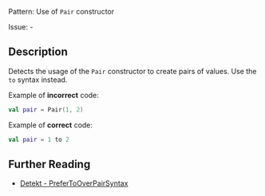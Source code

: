 Pattern: Use of `Pair` constructor

Issue: -

## Description

Detects the usage of the `Pair` constructor to create pairs of values. Use the `to` syntax instead.

Example of **incorrect** code:

```kotlin
val pair = Pair(1, 2)
```

Example of **correct** code:

```kotlin
val pair = 1 to 2
```

## Further Reading

* [Detekt - PreferToOverPairSyntax](https://arturbosch.github.io/detekt/style.html#prefertooverpairsyntax)
